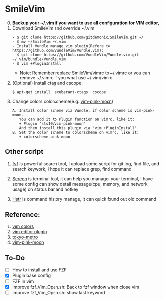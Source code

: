 # SmileVim
0. **Backup your ~/.vim if you want to use all configuration for VIM editor,**
1. Download SmileVim and override ~/.vim
   ```
   - $ git clone https://github.com/gitdemonic/SmileVim.git ~/
   - $ mv ~/SmileVim ~/.vim
   - Install Vundle manage vim plugin(Refere to https://github.com/VundleVim/Vundle.vim):
     $ git clone https://github.com/VundleVim/Vundle.vim.git ~/.vim/bundle/Vundle.vim
   - $ vim +PluginInstall
   ```
   - Note: Remember replace SmileVim/vimrc to ~/.vimrc or you can remove ~/.vimrc if you wnat use ~/.vim/vimrc
2. (Optional) Install ctag and cscope:
   ```
   $ apt-get install  exuberant-ctags  cscope
   ```
3. Change colors colorscheme(e.g. [vim-pink-moon](https://github.com/sts10/vim-pink-moon))
   ```
   A. Install color scheme via Vundle, if color scheme is vim-pink-moon.
      You can add it to Plugin function on vimrc, like it:
      + Plugin 'sts10/vim-pink-moon'
      And then install this plugin via 'vim +PluginInstall'
   B. Set the color scheme to colorscheme on vimrc, like it:
      + colorscheme pink-moon
   ```

## Other script
1. [fvf](https://github.com/gitdemonic/SmileVim/tree/master/script/fzf) is powerful search tool, I upload some script for git log, find file, and search keywork,
I hope it can replace grep, find command

2. [Screen](https://github.com/gitdemonic/SmileVim/tree/master/other_tool/screen_config) is terminal tool, it can help you manager your terminal, I have some config can show detail message(cpu, memory, and network usage) on status bar and hotkey

3. [Hstr](https://github.com/gitdemonic/SmileVim/tree/master/other_tool/history_plugin) is command history manage, it can quick found out old command

## Reference:
1. [vim colors](http://vimcolors.com)
2. [vim editor plugin](https://www.vim.org/scripts/script_search_results.php?keywords=&script_type=color+scheme&order_by=creation_date&direction=descending&search=search)
3. [tokyo-metro](https://github.com/koirand/tokyo-metro.vim)
4. [vim-pink-moon](https://github.com/sts10/vim-pink-moon)

## To-Do
- [ ] How to install and use FZF
- [X] Plugin base config
- [ ] FZF in vim
- [X] Improve fzf_Vim_Open.sh: Back to fzf window when close vim
- [ ] Improve fzf_Vim_Open.sh: show last keyword
